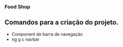 ### Food Shop

## Comandos para a criação do projeto.
- Component de barra de navegação
- ng g c navbar
